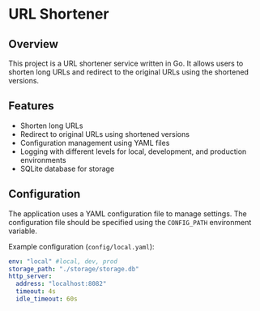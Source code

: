 # URL Shortener

## Overview
This project is a URL shortener service written in Go. It allows users to shorten long URLs and redirect to the original URLs using the shortened versions.

## Features
- Shorten long URLs
- Redirect to original URLs using shortened versions
- Configuration management using YAML files
- Logging with different levels for local, development, and production environments
- SQLite database for storage

## Configuration
The application uses a YAML configuration file to manage settings. The configuration file should be specified using the `CONFIG_PATH` environment variable.

Example configuration (`config/local.yaml`):
```yaml
env: "local" #local, dev, prod
storage_path: "./storage/storage.db"
http_server:
  address: "localhost:8082"
  timeout: 4s
  idle_timeout: 60s
```
